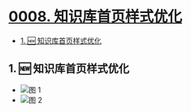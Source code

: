 # [0008. 知识库首页样式优化](https://github.com/tnotesjs/TNotes.introduction/tree/main/notes/0008.%20%E7%9F%A5%E8%AF%86%E5%BA%93%E9%A6%96%E9%A1%B5%E6%A0%B7%E5%BC%8F%E4%BC%98%E5%8C%96)

<!-- region:toc -->

- [1. 🆕 知识库首页样式优化](#1--知识库首页样式优化)

<!-- endregion:toc -->

## 1. 🆕 知识库首页样式优化

- ![图 1](https://cdn.jsdelivr.net/gh/tnotesjs/imgs@main/2025-06-02-11-04-34.png)
- ![图 2](https://cdn.jsdelivr.net/gh/tnotesjs/imgs@main/2025-06-02-11-05-23.png)
